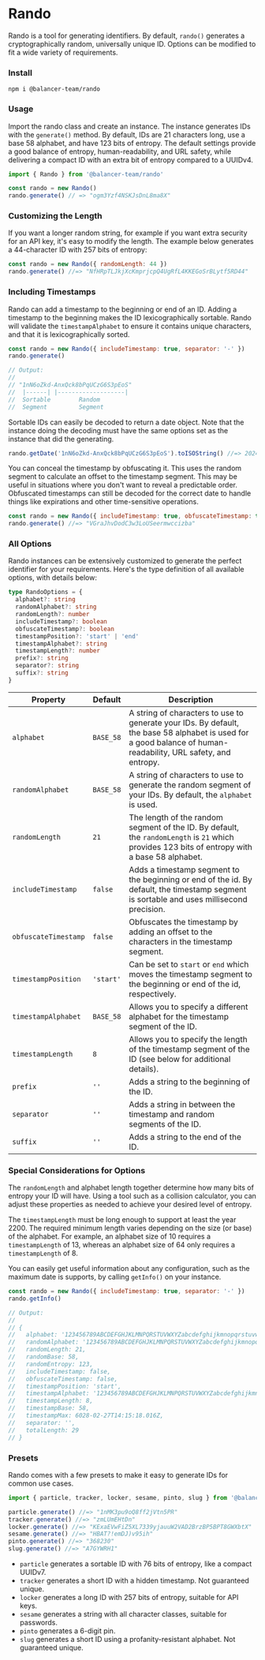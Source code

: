 # Rando

Rando is a tool for generating identifiers. By default, `rando()` generates a cryptographically random, universally unique ID. Options can be modified to fit a wide variety of requirements.

### Install

```
npm i @balancer-team/rando
```

### Usage

Import the rando class and create an instance. The instance generates IDs with the `generate()` method. By default, IDs are 21 characters long, use a base 58 alphabet, and have 123 bits of entropy. The default settings provide a good balance of entropy, human-readability, and URL safety, while delivering a compact ID with an extra bit of entropy compared to a UUIDv4.

```js
import { Rando } from '@balancer-team/rando'

const rando = new Rando()
rando.generate() // => "ogm3Yzf4NSKJsDnL8ma8X"
```

### Customizing the Length

If you want a longer random string, for example if you want extra security for an API key, it's easy to modify the length. The example below generates a 44-character ID with 257 bits of entropy:

```js
const rando = new Rando({ randomLength: 44 })
rando.generate() //=> "NfHRpTLJkjXcKmprjcpQ4UgRfL4KKEGoSrBLytf5RD44"
```

### Including Timestamps

Rando can add a timestamp to the beginning or end of an ID. Adding a timestamp to the beginning makes the ID lexicographically sortable. Rando will validate the `timestampAlphabet` to ensure it contains unique characters, and that it is lexicographically sorted.

```js
const rando = new Rando({ includeTimestamp: true, separator: '-' })
rando.generate()

// Output:
//
// "1nN6oZkd-AnxQck8bPqUCzG6S3pEoS"
//  |------| |-------------------|
//  Sortable        Random
//  Segment         Segment
```

Sortable IDs can easily be decoded to return a date object. Note that the instance doing the decoding must have the same options set as the instance that did the generating.

```js
rando.getDate('1nN6oZkd-AnxQck8bPqUCzG6S3pEoS').toISOString() //=> 2024-09-21T17:38:44.418Z
```

You can conceal the timestamp by obfuscating it. This uses the random segment to calculate an offset to the timestamp segment. This may be useful in situations where you don't want to reveal a predictable order. Obfuscated timestamps can still be decoded for the correct date to handle things like expirations and other time-sensitive operations.

```js
const rando = new Rando({ includeTimestamp: true, obfuscateTimestamp: true })
rando.generate() //=> "VGraJhvDodC3w3LoUSeermwccizba"
```

### All Options

Rando instances can be extensively customized to generate the perfect identifier for your requirements. Here's the type definition of all available options, with details below:

```ts
type RandoOptions = {
  alphabet?: string
  randomAlphabet?: string
  randomLength?: number
  includeTimestamp?: boolean
  obfuscateTimestamp?: boolean
  timestampPosition?: 'start' | 'end'
  timestampAlphabet?: string
  timestampLength?: number
  prefix?: string
  separator?: string
  suffix?: string
}
```

| Property             | Default   | Description                                                                                                                                                    |
| -------------------- | --------- | -------------------------------------------------------------------------------------------------------------------------------------------------------------- |
| `alphabet`           | `BASE_58` | A string of characters to use to generate your IDs. By default, the base 58 alphabet is used for a good balance of human-readability, URL safety, and entropy. |
| `randomAlphabet`     | `BASE_58` | A string of characters to use to generate the random segment of your IDs. By default, the `alphabet` is used.                                                  |
| `randomLength`       | `21`      | The length of the random segment of the ID. By default, the `randomLength` is `21` which provides 123 bits of entropy with a base 58 alphabet.                 |
| `includeTimestamp`   | `false`   | Adds a timestamp segment to the beginning or end of the id. By default, the timestamp segment is sortable and uses millisecond precision.                      |
| `obfuscateTimestamp` | `false`   | Obfuscates the timestamp by adding an offset to the characters in the timestamp segment.                                                                       |
| `timestampPosition`  | `'start'` | Can be set to `start` or `end` which moves the timestamp segment to the beginning or end of the id, respectively.                                              |
| `timestampAlphabet`  | `BASE_58` | Allows you to specify a different alphabet for the timestamp segment of the ID.                                                                                |
| `timestampLength`    | `8`       | Allows you to specify the length of the timestamp segment of the ID (see below for additional details).                                                        |
| `prefix`             | `''`      | Adds a string to the beginning of the ID.                                                                                                                      |
| `separator`          | `''`      | Adds a string in between the timestamp and random segments of the ID.                                                                                          |
| `suffix`             | `''`      | Adds a string to the end of the ID.                                                                                                                            |

### Special Considerations for Options

The `randomLength` and alphabet length together determine how many bits of entropy your ID will have. Using a tool such as a collision calculator, you can adjust these properties as needed to achieve your desired level of entropy.

The `timestampLength` must be long enough to support at least the year 2200. The required minimum length varies depending on the size (or base) of the alphabet. For example, an alphabet size of 10 requires a `timestampLength` of 13, whereas an alphabet size of 64 only requires a `timestampLength` of 8.

You can easily get useful information about any configuration, such as the maximum date is supports, by calling `getInfo()` on your instance.

```js
const rando = new Rando({ includeTimestamp: true, separator: '-' })
rando.getInfo()

// Output:
//
// {
//   alphabet: '123456789ABCDEFGHJKLMNPQRSTUVWXYZabcdefghijkmnopqrstuvwxyz',
//   randomAlphabet: '123456789ABCDEFGHJKLMNPQRSTUVWXYZabcdefghijkmnopqrstuvwxyz',
//   randomLength: 21,
//   randomBase: 58,
//   randomEntropy: 123,
//   includeTimestamp: false,
//   obfuscateTimestamp: false,
//   timestampPosition: 'start',
//   timestampAlphabet: '123456789ABCDEFGHJKLMNPQRSTUVWXYZabcdefghijkmnopqrstuvwxyz',
//   timestampLength: 8,
//   timestampBase: 58,
//   timestampMax: 6028-02-27T14:15:18.016Z,
//   separator: '',
//   totalLength: 29
// }
```

### Presets

Rando comes with a few presets to make it easy to generate IDs for common use cases.

```js
import { particle, tracker, locker, sesame, pinto, slug } from '@balancer-team/rando/presets'

particle.generate() //=> "1nMK3pu9oQ8ff2jVtn5PR"
tracker.generate() //=> "zmLUmEHtDn"
locker.generate() //=> "KExaEVwFiZ5XL7339yjauuW2VAD2BrzBP5BPT8GWXbtX"
sesame.generate() //=> "HBAT?!emDJ)v95ih"
pinto.generate() //=> "368230"
slug.generate() //=> "A7GYWRH1"
```

- `particle` generates a sortable ID with 76 bits of entropy, like a compact UUIDv7.
- `tracker` generates a short ID with a hidden timestamp. Not guaranteed unique.
- `locker` generates a long ID with 257 bits of entropy, suitable for API keys.
- `sesame` generates a string with all character classes, suitable for passwords.
- `pinto` generates a 6-digit pin.
- `slug` generates a short ID using a profanity-resistant alphabet. Not guaranteed unique.
